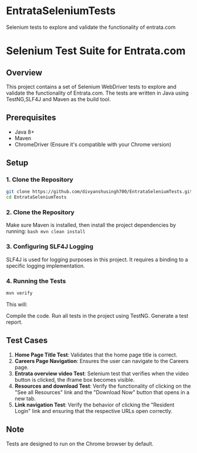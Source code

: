 # EntrataSeleniumTests
Selenium tests to explore and validate the functionality of entrata.com
# Selenium Test Suite for Entrata.com

## Overview
This project contains a set of Selenium WebDriver tests to explore and validate the functionality of Entrata.com. The tests are written in Java using TestNG,SLF4J  and Maven as the build tool.

## Prerequisites
- Java 8+
- Maven
- ChromeDriver (Ensure it's compatible with your Chrome version)

## Setup

### 1. Clone the Repository
```bash
git clone https://github.com/divyanshusingh700/EntrataSeleniumTests.git
cd EntrataSeleniumTests
```
### 2. Clone the Repository
Make sure Maven is installed, then install the project dependencies by running:
    ```bash
    mvn clean install
    ```
### 3. Configuring SLF4J Logging
SLF4J is used for logging purposes in this project. It requires a binding to a specific logging implementation.
### 4. Running the Tests
```bash
mvn verify
```
This will:

Compile the code.
Run all tests in the project using TestNG.
Generate a test report.
## Test Cases
1. **Home Page Title Test**: Validates that the home page title is correct.
2. **Careers Page Navigation**: Ensures the user can navigate to the Careers page.
3. **Entrata overview video Test**: Selenium test that verifies when the video button is clicked, the iframe box becomes visible.
4. **Resources and download Test**: Verify the functionality of clicking on the "See all Resources" link and the "Download Now" button that opens in a new tab.
5. **Link navigation Test**: Verify the behavior of clicking the "Resident Login" link and ensuring that the respective URLs open correctly.

## Note
Tests are designed to run on the Chrome browser by default.

